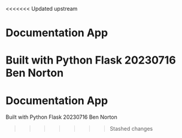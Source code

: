 <<<<<<< Updated upstream
# Documentation App
Built with Python Flask
20230716
Ben Norton
=======
# Documentation App
Built with Python Flask
20230716
Ben Norton
>>>>>>> Stashed changes
